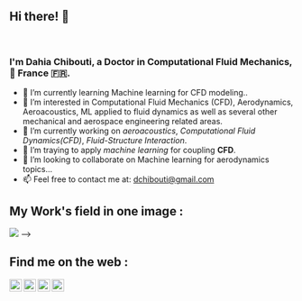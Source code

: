## Hi there! 👋  
<br />

### I'm Dahia Chibouti, a Doctor in Computational Fluid Mechanics, :pushpin: France :fr:.

<!--
**dchibouti/dchibouti** is a ✨ _special_ ✨ repository because its `README.md` (this file) appears on your GitHub profile.

Here are some ideas to get you started:
- 🌱 I’m currently learning Machine learning for CFD modeling.
- 🔭 I’m interested in Computational Fluid Mechanics (CFD), Aerodynamics, Aeroacoustics, ML applied to fluid dynamics as well as several other mechanical and aerospace engineering related areas.
- 👯 I’m looking to collaborate on Machine learning for aerodynamics topics...
- 🤔 I’m looking for help with ...
- 💬 Ask me about ...
- 📫 How to reach me: ...
- 😄 Pronouns: ...
- ⚡ Fun fact: ...
-->

* :memo: I’m currently learning Machine learning for CFD modeling..
* 🔭 I’m interested in Computational Fluid Mechanics (CFD), Aerodynamics, Aeroacoustics, ML applied to fluid dynamics as well as several other mechanical and aerospace engineering related areas.
*  :seedling: I’m currently working on *aeroacoustics*, *Computational Fluid Dynamics(CFD)*, *Fluid-Structure Interaction*.
*  :revolving_hearts: I’m traying to apply *machine learning* for coupling **CFD**.
*  👯 I’m looking to collaborate on Machine learning for aerodynamics topics...
*  :mailbox: Feel free to contact me at: dchibouti@gmail.com


<!-- Also feel free to update second URL to any URL -->

<!-- 
[![Indrajeet's github stats](https://github-readme-stats.vercel.app/api?username=❔❔❔❔&count_private=true&include_all_commits=true&theme=radical)](https://google.com)
 -->
 
## My Work's field in one image :

<!--<img width="964" alt="java 8 and prio java 8  array review example" src="[https://enteknograte.com/wp-content/uploads/2020/09/helicopter-Swashplate-rotor-blade-MBD-FEA-Simulation-abaqus-ansys-MSC-adams-simpack-FEA-CFD.mp4](https://www.youtube.com/watch?v=-6aR37Z6hig)"> -->

<!--<img src="https://enteknograte.com/wp-content/uploads/2022/05/eVTOL-Acoustics-Noise-Electric-Vertical-Take-Off-Landing-CFD-FEA-Acoustics-Crash-Ansys-Abaqus-Nastran-Siemens-MSC-Hexagon-2.png"> 
 <!--<p><tiny>e-VTOL (Enteknograte copyright)*</tiny></p>-->

<img src="[https://enteknograte.com/wp-content/uploads/2022/05/eVTOL-Acoustics-Noise-Electric-Vertical-Take-Off-Landing-CFD-FEA-Acoustics-Crash-Ansys-Abaqus-Nastran-Siemens-MSC-Hexagon-2.png](https://drive.google.com/file/d/1u3vAeaBSlvZbmitdgJCWShRkC6jmdVbx/view?usp=sharing)"> -->
 <!--<p><tiny>D. Chibouti (copyright)*</tiny></p>-->
 
## Find me on the web :
<!--
[<img align="left" alt="codeSTACKr.com" width="22px" src="https://raw.githubusercontent.com/iconic/open-iconic/master/svg/globe.svg" />][website]
[<img align="left" alt="codeSTACKr | Twitter" width="22px" src="https://cdn.jsdelivr.net/npm/simple-icons@v3/icons/twitter.svg" />][twitter]
[<img align="left" alt="codeSTACKr | LinkedIn" width="22px" src="https://cdn.jsdelivr.net/npm/simple-icons@v3/icons/linkedin.svg" />][linkedin]
<!-- 
[<img align="left" alt="codeSTACKr.com" width="520px" src="https://media-exp1.licdn.com/dms/image/C4D16AQFdSfYXr_YdYg/profile-displaybackgroundimage-shrink_350_1400/0/1628166342474?e=1633564800&v=beta&t=oPBuzw_3iJpzuiiIJQt89UJAk7XYMc6MruqnPSU7hKs" />][mywork]
-->

[<img align="left" alt="codeSTACKr.com" width="22px" src="https://www.anapadova.it/wp-content/uploads/2019/09/iconwebsite.png" />][website]
[<img align="left" alt="codeSTACKr | Twitter" width="22px" src="https://cdn.jsdelivr.net/npm/simple-icons@v3/icons/twitter.svg" />][twitter]
<!--[<img align="left" alt="codeSTACKr | LinkedIn" width="22px" src="[https://image.flaticon.com/icons/png/512/174/174857.png](https://th.bing.com/th/id/R.0af7abc6bfa537fdd08ed300a8915063?rik=enRbSeN7x3qVMA&riu=http%3a%2f%2fwww.texber.com%2fwp-content%2fuploads%2f2020%2f04%2flogo-Linkedin-1.png&ehk=5ZGIe6g1MbAZmO6wVVi%2bId1H21GAyUS2tTZ55NDndXQ%3d&risl=&pid=ImgRaw&r=0)" />][linkedin]-->
[<img align="left" alt="codeSTACKr | LinkedIn" width="22px" src="https://cdn.jsdelivr.net/npm/simple-icons@v3/icons/linkedin.svg" />][linkedin]
[<img align="left" alt="codeSTACKr | Researchgate" width="22px" src="https://cdn.icon-icons.com/icons2/2108/PNG/512/researchgate_icon_130843.png" />][Researchgate]
<br />
<!-- Optional -->
<!-- ## Find me on the web -->
[website]: https://dahia-chibouti.site123.me/
[twitter]: https://twitter.com/dchibouti/
[linkedin]: https://www.linkedin.com/in/dahia-chibouti/
[Researchgate]: https://www.researchgate.net/profile/Dahia-Chibouti/



